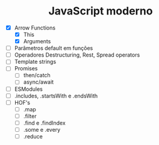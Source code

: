 <h1 style="text-align: center">JavaScript moderno</h1>

- [x] Arrow Functions
  - [x] This
  - [x] Arguments
- [ ] Parâmetros default em funções
- [ ] Operadores Destructuring, Rest, Spread operators
- [ ] Template strings
- [ ] Promises
  - [ ] then/catch
  - [ ] async/await
- [ ] ESModules
- [ ] .includes, .startsWith e .endsWith
- [ ] HOF's
  - [ ] .map
  - [ ] .filter
  - [ ] .find e .findIndex
  - [ ] .some e .every
  - [ ] .reduce
